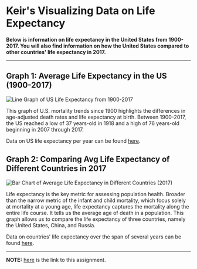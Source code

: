 # Keir's Visualizing Data on Life Expectancy
**Below is information on life expectancy in the United States from 1900-2017. You will also find information on how the United States compared to other countries' life expectancy in 2017.**

---

## Graph 1: Average Life Expectancy in the US (1900-2017)
![Line Graph of US Life Expectancy from 1900-2017](https://github.com/keirkeenan/hw_02/blob/main/US_life_expectancy(1900-2017).jpg)

This graph of U.S. mortality trends since 1900 highlights the differences in age-adjusted death rates and life expectancy at birth. Between 1900-2017, the US reached a low of 37 years-old in 1918 and a high of 76 years-old beginning in 2007 through 2017. 

Data on US life expectancy per year can be found [here](https://www.linkedin.com/pulse/looking-american-life-expectancy-python-json-stephen-stirling/?articleId=6487269192968998912).


## Graph 2: Comparing Avg Life Expectancy of Different Countries in 2017
![Bar Chart of Average Life Expectancy in Different Countries (2017)](https://github.com/keirkeenan/hw_02/blob/main/life_expectancy_diff_countries.jpg)

Life expectancy is the key metric for assessing population health. Broader than the narrow metric of the infant and child mortality, which focus solely at mortality at a young age, life expectancy captures the mortality along the entire life course. It tells us the average age of death in a population. This graph allows us to compare the life expectancy of three countries, namely the United States, China, and Russia.

Data on countries' life expectancy over the span of several years can be found [here](https://ourworldindata.org/grapher/life-expectancy-at-birth-total-years?tab=chart).

---

**NOTE:** [here](https://github.com/mikeizbicki/cmc-csci040/tree/2021fall/hw_02) is the link to this assignment.